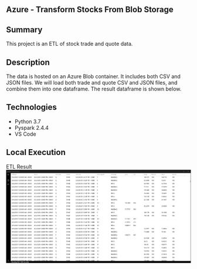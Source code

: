 ## Azure - Transform Stocks From Blob Storage

## Summary
This project is an ETL of stock trade and quote data.  

## Description
The data is hosted on an Azure Blob container. It includes both CSV and JSON files. We will load both trade and quote CSV and JSON files, and combine them into one dataframe. The result dataframe is shown below.

## Technologies
- Python 3.7
- Pyspark 2.4.4
- VS Code

## Local Execution
ETL Result
![Alt Text](screenshots/parquet_result.png?raw=true "parquet result")
